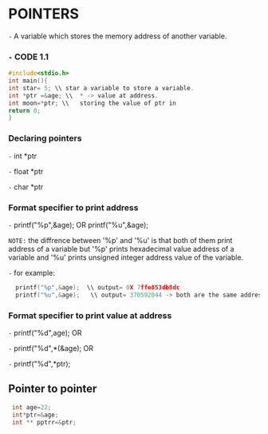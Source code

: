 #  POINTERS

`-` A variable which stores the memory address of another variable.

### `-` CODE 1.1
```c
#include<stdio.h>
int main(){
int star= 5; \\ star a variable to store a variable.
int *ptr =&age; \\  * -> value at address.
int moon=*ptr; \\   storing the value of ptr in  
return 0;
}
```

### Declaring pointers
 `-` int *ptr
 
 `-` float *ptr
 
 `-` char *ptr

### Format specifier to print address 
`-` printf("%p",&age);    OR   printf("%u",&age);

`NOTE:`  the diffrence between '%p' and '%u' is that both of them print address of a variable but '%p' prints hexadecimal value address of a variable and '%u' prints unsigned                 integer address value of the variable.  



`-` for example:  
```c
  printf("%p",&age);  \\ output= 0X 7ffe853db8dc
  printf("%u",&age);   \\ output= 370592044 -> both are the same address but since above one is hard to read so this one is used for user compatibility.
```

### Format specifier to print value at address
`-` printf("%d",age);   OR 

`-` printf("%d",*(&age);  OR      

`-` printf("%d",*ptr);


## Pointer to pointer
```c
 int age=22;
 int*ptr=&age;
 int ** pptrr=&ptr;
```

